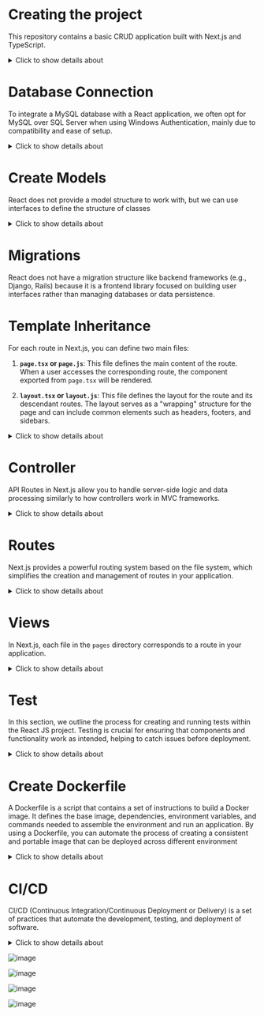 # Creating the project

This repository contains a basic CRUD application built with Next.js and TypeScript.

<details>
<summary>Click to show details about </summary>

### 1. Creating the Project

To create a new Next.js project, use the following command:

```bash
npx create-next-app@latest crud-next-js
```

![image](https://github.com/user-attachments/assets/0e85cecc-4d73-4ed7-8992-f996747a6a60)


### 2. Changing Module Resolution

To ensure smooth module resolution with Node.js, modify the tsconfig.json file.

Open the generated tsconfig.json file.
Find the compilerOptions section.
Add or modify the moduleResolution option as shown below:

```bash
{
  "compilerOptions": {
    "moduleResolution": "node",
    ...
  }
}
```

![image](https://github.com/user-attachments/assets/15c613f2-db48-4afc-aa64-bb6d5a35bb4b)


### 3. Starting the Development Server

After creating the project and updating tsconfig.json, you can start the development server. Make sure you're in the project directory (crud-next-js) and run:
```bash
npm run dev
```

</details>

# Database Connection

To integrate a MySQL database with a React application, we often opt for MySQL over SQL Server when using Windows Authentication, mainly due to compatibility and ease of setup.

<details>
<summary>Click to show details about </summary>

### 1. Install mysql2

MySQL provides an easier and more platform-agnostic solution. By utilizing the mysql2 package in Node.js (which is used as a backend API for React), we can establish a more straightforward and reliable database connection without the complications of Windows Authentication.

```bash
npm install mysql2
```
```bash
npm install mysql2-promise
```

### 2. Config .env

This section describes how to configure your .env file to set up your database credentials.

```plaintext
DB_HOST=localhost
DB_USER=root
DB_PASSWORD=
DB_NAME=projeto_react
```

### 3. MySQL Database Connection Class

This module provides a function to establish a connection to a MySQL database using the `mysql2/promise` package. The connection configuration is based on environment variables.

![image](https://github.com/user-attachments/assets/f4a63d48-439c-4606-8e8f-882392df52fa)

</details>


# Create Models

React does not provide a model structure to work with, but we can use interfaces to define the structure of classes

<details>
<summary>Click to show details about </summary>

### Main Differences 

- ***Persistence***: Models directly deal with data persistence in databases. TypeScript interfaces are just descriptions of types and have no interaction with persistence.
- ***Validation***: Models provide built-in validation mechanisms. In TypeScript, validations need to be done separately if necessary.
- ***Availability***: Models exist both in the backend and in the database. Interfaces only exist during development time to ensure typing, and are removed when converted to JavaScript

![image](https://github.com/user-attachments/assets/77cd3aca-1269-4877-a3ee-3bec56f7cdb3)


</details>

# Migrations

React does not have a migration structure like backend frameworks (e.g., Django, Rails) because it is a frontend library focused on building user interfaces rather than managing databases or data persistence.

# Template Inheritance

For each route in Next.js, you can define two main files:

1. **`page.tsx` or `page.js`**: This file defines the main content of the route. When a user accesses the corresponding route, the component exported from `page.tsx` will be rendered.

2. **`layout.tsx` or `layout.js`**: This file defines the layout for the route and its descendant routes. The layout serves as a "wrapping" structure for the page and can include common elements such as headers, footers, and sidebars.


<details>
<summary>Click to show details about </summary>
  

## Layout (Master Page):

If a route has a `layout.tsx`, all routes descending from that route will inherit the same layout. This means that:

- The page component (defined in `page.tsx`) will be rendered within the layout.

![image](https://github.com/user-attachments/assets/f3cee1d2-6631-4458-9cee-88a521489cd7)

- Any sub-route (child route) will also be wrapped by the layout, maintaining interface consistency.

![image](https://github.com/user-attachments/assets/c20a1ebc-5909-4f8d-bdad-0bff15847083)


##  Rendering Content

- The `/` route will render the content defined in `page.tsx`, wrapped by the layout defined in `layout.tsx`
- The `/materials` subroute will also be rendered within the same layout as `/`, automatically inheriting it

 ![image](https://github.com/user-attachments/assets/0b773e6e-b765-4478-bfb8-148848975b20)


</details>

# Controller

API Routes in Next.js allow you to handle server-side logic and data processing similarly to how controllers work in MVC frameworks.

<details>
<summary>Click to show details about </summary>


### 1. Creating an API Route

Create an API Route by adding a file inside the `src/app/` directory. For example, create `src/app/api/data`:

![image](https://github.com/user-attachments/assets/c78d966a-0735-4ed4-863e-f896e2960e3b)


### 2. Organizing Logic with Services 

For better organization, you can create services to handle business logic separately from your API routes.

![image](https://github.com/user-attachments/assets/4b7846d1-5fec-4b47-baf3-0b315a16b226)


![image](https://github.com/user-attachments/assets/0e5daad9-48d8-4f48-a3f2-bd75f2604283)


### 3. Consuming the API Route in a React Component

You can make requests to the API route from your React components using fetch or libraries like axios.


![image](https://github.com/user-attachments/assets/b1eb8074-8426-4c95-8fa1-c5816ec66b2b)

</details>

# Routes

Next.js provides a powerful routing system based on the file system, which simplifies the creation and management of routes in your application.

<details>
<summary>Click to show details about </summary>

## Basic Routing

In Next.js, routes are defined by the file structure inside the `pages` directory. Each JavaScript file in this directory automatically maps to a route.

**File Structure:**

![image](https://github.com/user-attachments/assets/ad58cf6c-7eec-42c9-8b8d-f2977a0c1805)

- ROUTE: `/` maps to `page.tsx`
- ROUTE: `/materials` maps to `materials/page.tsx`
- ROUTE: `/orders` maps to `orders/page.tsx`


## Nested Routes

You can create nested routes by creating subfolders inside the pages directory.

**File Structure:**

![image](https://github.com/user-attachments/assets/1dd03fa6-2699-42b4-9eed-1892fd91df9c)

- ROUTE: `/materials/create` maps to `materials/create/page.tsx`
- ROUTE: `/materials/` maps to `materials/page.tsx`

## Dynamic Routes

Dynamic routes are created by using brackets ([]) in the file or folder names. This allows you to define parameters in the URL.

**File Structure:**

![image](https://github.com/user-attachments/assets/1dd03fa6-2699-42b4-9eed-1892fd91df9c)

- ROUTE: `/materials/5/edit` -> `materials/[id]/edit/page.tsx`

</details>

# Views

In Next.js, each file in the `pages` directory corresponds to a route in your application.

<details>
<summary>Click to show details about </summary>

## Pages and Routes

- `/page.tsx` maps to `/`
- `materials/page.tsx` maps to `/materials`
- `materials/edit/[id]/page.tsx` maps to `/posts/:id`, where `:id` is a dynamic parameter

## Components

Views in Next.js are typically composed of React components. These components can be reused across pages to modularize your application.

![image](https://github.com/user-attachments/assets/fdf7c067-7ec4-4845-9a76-a61e3d8c3d20)

## Styling

CSS Modules: Style each component with its own CSS file, scoped to the component.

![image](https://github.com/user-attachments/assets/a4effacb-1e2b-4405-b5b7-1c4e989a81a2)

![image](https://github.com/user-attachments/assets/ba92a842-b13e-4547-a33f-f7440f7cec95)

</details>


# Test

In this section, we outline the process for creating and running tests within the React JS project. Testing is crucial for ensuring that components and functionality work as intended, helping to catch issues before deployment.

<details>
<summary>Click to show details about </summary>

## Creating Tests in the Project

- **Setup Testing Environment:** Ensure that Jest and any necessary testing libraries (e.g., React Testing Library) are installed and configured.
- **Writing Tests:** Write test cases for your React components and functions. Use Jest’s testing functions along with React Testing Library’s utilities to test components in isolation and in combination.
- **Running Tests:** Regularly execute tests to verify that all components and functionality are working correctly.
- **Reviewing Results:** Analyze the test results to identify and fix any issues that arise.

![image](https://github.com/user-attachments/assets/a29ae417-99ec-44e3-8e48-435bca16c5c9)


## Component Test: FORM

### Loading State

![image](https://github.com/user-attachments/assets/0b6a2ef7-ab52-47a1-99bd-bd8feb68e2af)

- **Purpose**: Verify that a loading spinner is displayed initially when creating a new item.
- **Description**: This test checks if the component shows a loading spinner at the start of the creation process and ensures that the spinner is no longer present after loading.

### Initial Rendering of the Form

![image](https://github.com/user-attachments/assets/fbd080f4-2af6-45c2-8e8b-f0e9810167e9)

- **Purpose**: Ensure that all expected fields and buttons are present when rendering the creation form.
- **Description**: Confirms the presence of input fields and the create button (`Create`) in the form.

### Validation of Required Fields

![image](https://github.com/user-attachments/assets/23a8203e-d792-4aff-84c0-dd87bb391c37)


- **Purpose**: Ensure that error messages are displayed when required fields are missing.
- **Description**: Simulates form submission without filling in required fields and verifies that the correct error messages are shown.

### User Interaction

![image](https://github.com/user-attachments/assets/edb25e1c-c1aa-4747-a752-3c6ac4c9dd56)

- **Purpose**: Test if form fields can be interacted with and if values are correctly updated.
- **Description**: Simulates changing values in various input fields and checks if the updated values are correctly reflected.


### Submit State

![image](https://github.com/user-attachments/assets/823902e9-f3f1-41ff-a106-f397e7dfd3c9)

- **Purpose**: Verify the form's behavior when submitted with filled values.
- **Description**: Simulates filling out the form fields and submitting the form, then checks if a success message (`Created success`) is displayed after submission.


## Component Test: Table

### Data Fetching and Rendering

![image](https://github.com/user-attachments/assets/5b0e4215-71b4-453c-be67-4d6243d772ab)

- **Purpose**: Verify that data is fetched and rendered correctly.
- **Description**: This test mocks the data fetching function to return predefined data (`mockData`) and checks if the data is displayed correctly in the table.

### Loading Spinner

![image](https://github.com/user-attachments/assets/9517fdb7-f04b-4d00-a292-f4382be878c8)

- **Purpose**: Ensure that a loading spinner is displayed while data is being fetched.
- **Description**: This test mocks the data fetching function and verifies that a loading spinner is shown while data is being fetched and that it disappears once the data has been loaded.

### Data Filtering

![image](https://github.com/user-attachments/assets/827913ab-8497-41a0-bad7-bcee086c3aa0)

- **Purpose**: Test if data is filtered correctly based on the search input.
- **Description**: This test mocks the data fetching function to return predefined data (`mockData`). It then simulates a user typing a search term and verifies that the table displays only the filtered results.


## Create MakeFile

A Makefile can be used to automate tasks such as running tests. This is useful for streamlining development workflows and ensuring consistency.

**Make test will run the commands `npm install` and `npm test`:**

- `make test` installs dependencies with `npm install` and then runs tests using `npm test`.


**`npm test` will consult package.json to determine what the test command does:**

- `npm test` checks package.json to find and execute the `test` script defined there.


**The `test` command runs `npx jest --verbose` without watchAll mode:**

- The test script runs `npx jest --verbose` without file monitoring for automatic test re-runs.

</details>

# Create Dockerfile

A Dockerfile is a script that contains a set of instructions to build a Docker image. It defines the base image, dependencies, environment variables, and commands needed to assemble the environment and run an application. By using a Dockerfile, you can automate the process of creating a consistent and portable image that can be deployed across different environment

<details>
<summary>Click to show details about </summary>

![image](https://github.com/user-attachments/assets/fa204d7c-37e2-4d4c-a55d-e8451a4d9386)



1. **FROM node:18-alpine AS build**  
   Sets the base image to Node.js 18 Alpine for the build stage.

2. **WORKDIR /app**  
   Sets the working directory to `/app`.

3. **COPY package*.json ./**  
   Copies `package.json` and `package-lock.json` files to the working directory.

4. **RUN npm ci**  
   Installs production and development dependencies using `npm ci`.

5. **COPY . .**  
   Copies all project files to the working directory.

6. **RUN npm run build**  
   Runs the build script for the application.

7. **FROM node:18-alpine AS runtime**  
   Sets a new base image for the runtime stage.

8. **WORKDIR /app**  
   Sets the working directory to `/app` again.

9. **COPY package*.json ./**  
   Copies `package.json` and `package-lock.json` files to the working directory.

10. **RUN npm ci --only=production**  
    Installs only production dependencies using `npm ci`.

11. **COPY --from=build /app/.next ./.next**  
    Copies the build output from the `.next` folder from the build stage to the runtime.

12. **COPY --from=build /app/public ./public**  
    Copies the `public` folder from the build stage to the runtime.

13. **EXPOSE 3000**  
    Exposes port 3000 for external access.

14. **USER node**  
    Sets the user to `node` for running the container.

15. **CMD ["npm", "start"]**  
    Defines the command to start the application using `npm start`.


</details>


# CI/CD

CI/CD (Continuous Integration/Continuous Deployment or Delivery) is a set of practices that automate the development, testing, and deployment of software.

<details>
<summary>Click to show details about </summary>

## Push to GitLab

```
git remote add origin https://gitlab.com/lucasmargui/react-structure-crud.git
git branch -M main
git push -uf origin main

```

## Create Pipeline

Create `gitlab-ci.yml` file, is a configuration file used by GitLab CI/CD to define the steps of your automated pipeline. It specifies stages such as build, test, and deploy, outlining the jobs to be executed in each stage

![image](https://github.com/user-attachments/assets/1800bce3-b536-477a-9bcb-6c8d21fbc70e)


The pipeline is composed of two stages:
- **Test**: Runs tests using Node.js.
- **Build**: Builds and pushes the Docker image to the registry.


![image](https://github.com/user-attachments/assets/3fb6396d-7e85-4d02-8857-d7af749f994f)


## Create Job: run_tests

The test stage runs the unit tests of the React application.

![image](https://github.com/user-attachments/assets/ac2615c5-5533-4896-8abf-26f433871418)

#### Configuration

- **Image**: `node:18-alpine`
- **Commands**:
    - Updates the Alpine package manager.
    - Installs `make`.
    - Runs tests using `make test`.

## Create Job: image

The build stage is responsible for creating a Docker image of the React application and pushing it to a Docker registry.

![image](https://github.com/user-attachments/assets/cc346d6f-484e-427e-aa5f-a80ee4b3529e)


#### Configuration

- **Image**: `docker:27.2.1-cli` - Docker CLI image used for building and pushing Docker images.
- **Services**: 
  - `docker:27.2.1-dind` - Docker-in-Docker service required for building Docker images.
- **Variables**:
  - `DOCKER_TLS_CERTDIR`: `/certs` - Directory for storing Docker TLS certificates.

#### Commands

1. **Login to Docker Registry**: Authenticate with Docker Hub using the provided credentials.
2. **Build Docker Image**: Create the Docker image using the `Dockerfile` located in the root directory of the project.
3. **Push Docker Image**: Upload the built image to Docker Hub with the specified name and tag.

</details>

![image](https://github.com/user-attachments/assets/7a94149b-3f9d-4e23-aa90-976bdbbb9416)

![image](https://github.com/user-attachments/assets/fc0ad017-83af-42f6-ab6a-a0e17e1b8618)

![image](https://github.com/user-attachments/assets/67f67fe7-b691-4d7d-ac0d-4d40fb1ada47)

![image](https://github.com/user-attachments/assets/06a85ac5-ec38-449f-b0d4-8f75a33e932b)



